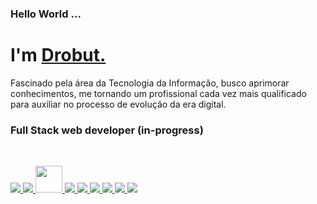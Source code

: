 ### Hello World ... <h1 align="left"><strong> I'm <a href="https://www.linkedin.com/in/drobutdouglas/">Drobut.</a></strong>
</h1>

<p> Fascinado pela área da Tecnologia da Informação, 
busco aprimorar conhecimentos, me tornando um profissional cada 
vez mais qualificado para auxiliar no processo de 
evolução da era digital.</p>


### Full Stack web developer (in-progress) 
<br>


<a href="https://www.java.com/pt-BR/" target="_blank"> <img src="https://img.icons8.com/color/48/java-coffee-cup-logo--v1.png"/> </a> 
<a href="https://spring.io/" target="_blank"> <img src="https://img.icons8.com/color/48/spring-logo.png"/> </a> 
<a href="https://quarkus.io/" target="_blank"> <img width="43" height="43" src="https://kanoma.fr/blog/wp-content/uploads/2021/06/quarkus_icon_rgb_1024px_default.png"/> </a> 
<a href="https://developer.mozilla.org/en-US/docs/Web/JavaScript" target="_blank"> <img src="https://img.icons8.com/color/48/000000/javascript.png"/> </a> 
<a href="https://www.w3.org/html/" target="_blank"> <img src="https://img.icons8.com/color/48/000000/html-5.png"/> </a> 
<a href="https://www.w3schools.com/css/" target="_blank"> <img src="https://img.icons8.com/color/48/000000/css3.png"/> </a> 
<a href="https://www.w3schools.com/typescript/" target="_blank"> <img src="https://img.icons8.com/color/48/000000/typescript.png"/> </a> 
<a href="https://www.w3schools.com/react/" target="_blank"> <img src="https://img.icons8.com/color/48/000000/react-native.png"/> </a> 
<a href="https://nodejs.org/en/" target="_blank"> <img src="https://img.icons8.com/fluency/48/000000/node-js.png"/> </a> 
    
